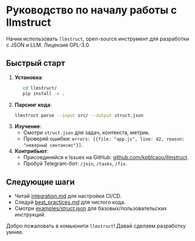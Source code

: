# Руководство по началу работы с llmstruct

Начни использовать `llmstruct`, open-source инструмент для разработки с JSON и LLM. Лицензия GPL-3.0.

## Быстрый старт
1. **Установка**:
   ```bash
      cd llmstruct/
      pip install -e .
   ```
2. **Парсинг кода**:
   ```bash
   llmstruct parse --input src/ --output struct.json
   ```
3. **Изучение**:
   - Смотри `struct.json` для задач, контекста, метрик.
   - Проверяй ошибки: `errors: [{file: "app.js", line: 42, reason: "неверный синтаксис"}]`.
4. **Контрибьют**:
   - Присоединяйся к Issues на GitHub: [github.com/kpblcaoo/llmstruct](#).
   - Пробуй Telegram-бот: `/join`, `/tasks`, `/fix`.

## Следующие шаги
- Читай [integration.md](#integration.md) для настройки CI/CD.
- Следуй [best_practices.md](#best_practices.md) для чистого кода.
- Смотри [examples/struct.json](#examples/struct.json) для базовых/пользовательских инструкций.

Добро пожаловать в комьюнити `llmstruct`! Давай сделаем разработку умнее.
